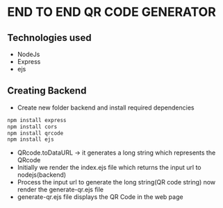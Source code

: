 # END TO END QR CODE GENERATOR
## Technologies used 
- NodeJs
- Express
- ejs
## Creating Backend
- Create new folder backend and install required dependencies
```sh
npm install express
npm install cors
npm install qrcode
npm install ejs
```
- QRcode.toDataURL -> it generates a long string which represents the QRcode 
- Initially we render the index.ejs file which returns the input url to nodejs(backend)
- Process the input url to generate the long string(QR code string) now render the generate-qr.ejs file 
- generate-qr.ejs file displays the QR Code in the web page
